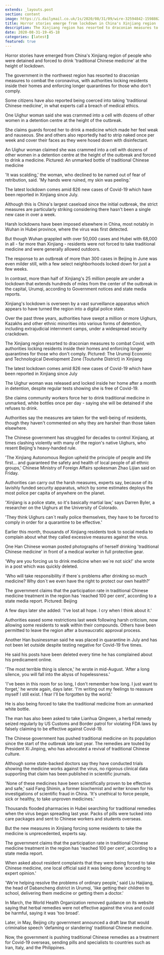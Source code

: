 ```yaml
---
extends: _layouts.post
section: content
image: https://i.dailymail.co.uk/1s/2020/08/31/09/wire-32594842-1598862218-177_636x382.jpg 
title: Horror stories emerge from lockdown in China's Xinjiang region 
description: The Xinjiang region has resorted to draconian measures to combat Covid, with authorities locking residents inside their homes and enforcing longer quarantines for those who don't comply. 
date: 2020-08-31-19-45-18 
categories: [latest] 
featured: true 
--- 
```

Horror stories have emerged from China's Xinjiang region of people who were detained and forced to drink 'traditional Chinese medicine' at the height of lockdown.

The government in the northwest region has resorted to draconian measures to combat the coronavirus, with authorities locking residents inside their homes and enforcing longer quarantines for those who don't comply. 

Some citizens have also reported being coerced into taking 'traditional Chinese medicine', in what experts call a breach of medical ethics.  

One Uighur woman said she was crammed into a cell with dozens of other women in a detention centre at the height of the outbreak.

She claims guards forced her to drink a medicine which made her feel weak and nauseous. She and others also reportedly had to strip naked once per week and cover their faces as they were hosed down with disinfectant. 

An Uighur woman claimed she was crammed into a cell with dozens of other women in a detention centre at the height of the outbreak and forced to drink a medicine. Pictured: An unmarked bottle of traditional Chinese medicine

'It was scalding,' the woman, who declined to be named out of fear of retribution, said. 'My hands were ruined, my skin was peeling.'

The latest lockdown comes amid 826 new cases of Covid-19 which have been reported in Xinjiang since July. 

Although this is China's largest caseload since the initial outbreak, the strict measures are particularly striking considering there hasn't been a single new case in over a week.   

Harsh lockdowns have been imposed elsewhere in China, most notably in Wuhan in Hubei province, where the virus was first detected. 

But though Wuhan grappled with over 50,000 cases and Hubei with 68,000 in all - far more than Xinjiang - residents were not forced to take traditional medicine and were generally allowed outdoors.    

The response to an outbreak of more than 300 cases in Beijing in June was even milder still, with a few select neighborhoods locked down for just a few weeks. 

In contrast, more than half of Xinjiang's 25 million people are under a lockdown that extends hundreds of miles from the center of the outbreak in the capital, Urumqi, according to Government notices and state media reports.  

Xinjiang's lockdown is overseen by a vast surveillance apparatus which appears to have turned the region into a digital police state. 

Over the past three years, authorities have swept a million or more Uighurs, Kazakhs and other ethnic minorities into various forms of detention, including extrajudicial internment camps, under a widespread security crackdown.

The Xinjiang region resorted to draconian measures to combat Covid, with authorities locking residents inside their homes and enforcing longer quarantines for those who don't comply. Pictured: The Urumqi Economic and Technological Development Zone (Toutunhe District) in Xinjiang

The latest lockdown comes amid 826 new cases of Covid-19 which have been reported in Xinjiang since July

The Uighur woman was released and locked inside her home after a month in detention, despite regular tests showing she is free of Covid-19.

She claims community workers force her to drink traditional medicine in unmarked, white bottles once per day - saying she will be detained if she refuses to drink.

Authorities say the measures are taken for the well-being of residents, though they haven't commented on why they are harsher than those taken elsewhere.   

The Chinese government has struggled for decades to control Xinjiang, at times clashing violently with many of the region's native Uighurs, who resent Beijing's heavy-handed rule.    

'The Xinjiang Autonomous Region upheld the principle of people and life first... and guaranteed the safety and health of local people of all ethnic groups,' Chinese Ministry of Foreign Affairs spokesman Zhao Lijian said on Friday.

Authorities can carry out the harsh measures, experts say, because of its lavishly funded security apparatus, which by some estimates deploys the most police per capita of anywhere on the planet.

'Xinjiang is a police state, so it's basically martial law,' says Darren Byler, a researcher on the Uighurs at the University of Colorado. 

'They think Uighurs can´t really police themselves, they have to be forced to comply in order for a quarantine to be effective.'

Earlier this month, thousands of Xinjiang residents took to social media to complain about what they called excessive measures against the virus. 

One Han Chinese woman posted photographs of herself drinking 'traditional Chinese medicine' in front of a medical worker in full protective gear.

'Why are you forcing us to drink medicine when we´re not sick!' she wrote in a post which was quickly deleted. 

'Who will take responsibility if there´s problems after drinking so much medicine? Why don´t we even have the right to protect our own health?'

The government claims that the participation rate in traditional Chinese medicine treatment in the region has 'reached 100 per cent', according to a state media report. Pictured: Beijing

A few days later she added: 'I've lost all hope. I cry when I think about it.'

Authorities eased some restrictions last week following harsh criticism, now allowing some residents to walk within their compounds. Others have been permitted to leave the region after a bureaucratic approval process.

Another Han businessman said he was placed in quarantine in July and has not been let outside despite testing negative for Covid-19 five times.

He said his posts have been deleted every time he has complained about his predicament online.  

'The most terrible thing is silence,' he wrote in mid-August. 'After a long silence, you will fall into the abyss of hopelessness.'

'I've been in this room for so long, I don't remember how long. I just want to forget,' he wrote again, days later. 'I'm writing out my feelings to reassure myself I still exist. I fear I'll be forgotten by the world.'

He is also being forced to take the traditional medicine from an unmarked white bottle. 

The man has also been asked to take Lianhua Qingwen, a herbal remedy seized regularly by US Customs and Border patrol for violating FDA laws by falsely claiming to be effective against Covid-19.

The Chinese government has pushed traditional medicine on its population since the start of the outbreak late last year. The remedies are touted by President Xi Jinping, who has advocated a revival of traditional Chinese culture. 

Although some state-backed doctors say they have conducted trials showing the medicine works against the virus, no rigorous clinical data supporting that claim has been published in scientific journals.   

'None of these medicines have been scientifically proven to be effective and safe,' said Fang Shimin, a former biochemist and writer known for his investigations of scientific fraud in China. 'It's unethical to force people, sick or healthy, to take unproven medicines.'

Thousands flooded pharmacies in Hubei searching for traditional remedies when the virus began spreading last year. Packs of pills were tucked into care packages and sent to Chinese workers and students overseas.    

But the new measures in Xinjiang forcing some residents to take the medicine is unprecedented, experts say.  

The government claims that the participation rate in traditional Chinese medicine treatment in the region has 'reached 100 per cent', according to a state media report. 

When asked about resident complaints that they were being forced to take Chinese medicine, one local official said it was being done 'according to expert opinion.'

'We're helping resolve the problems of ordinary people,' said Liu Haijiang, the head of Dabancheng district in Urumqi, 'like getting their children to school, delivering them medicine or getting them a doctor.'

In March, the World Health Organization removed guidance on its website saying that herbal remedies were not effective against the virus and could be harmful, saying it was 'too broad'. 

Later, in May, Beijing city government announced a draft law that would criminalise speech 'defaming or slandering' traditional Chinese medicine. 

Now, the government is pushing traditional Chinese remedies as a treatment for Covid-19 overseas, sending pills and specialists to countries such as Iran, Italy, and the Philippines.

